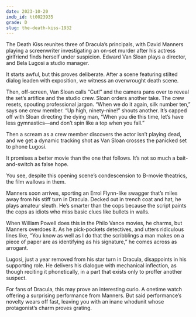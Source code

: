```yaml
---
date: 2023-10-20
imdb_id: tt0023935
grade: D
slug: the-death-kiss-1932
---
```


The Death Kiss reunites three of Dracula’s principals, with David Manners playing a screenwriter investigating an on-set murder after his actress girlfriend finds herself under suspicion. Edward Van Sloan plays a director, and Bela Lugosi a studio manager.

It starts awful, but this proves deliberate. After a scene featuring stilted dialog leaden with exposition, we witness an overwrought death scene.

Then, off-screen, Van Sloan calls “Cut!” and the camera pans over to reveal the set’s artifice and the studio crew. Sloan orders another take. The crew resets, spouting professional jargon. “When we do it again, silk number ten,” says one crew member. “Up high, ninety-nine!” shouts another. It’s capped off with Sloan directing the dying man, “When you die this time, let’s have less gymnastics—and don’t spin like a top when you fall.”

Then a scream as a crew member discovers the actor isn’t playing dead, and we get a dynamic tracking shot as Van Sloan crosses the panicked set to phone Lugosi.

It promises a better movie than the one that follows. It’s not so much a bait-and-switch as false hope.

You see, despite this opening scene’s condescension to B-movie theatrics, the film wallows in them.

Manners soon arrives, sporting an Errol Flynn-like swagger that’s miles away from his stiff turn in Dracula. Decked out in trench coat and hat, he plays amateur sleuth. He’s smarter than the cops because the script paints the cops as idiots who miss basic clues like bullets in walls.

When William Powell does this in the Philo Vance movies, he charms, but Manners overdoes it. As he pick-pockets detectives, and utters ridiculous lines like, “You know as well as I do that the scribblings a man makes on a piece of paper are as identifying as his signature,” he comes across as arrogant.

Lugosi, just a year removed from his star turn in Dracula, disappoints in his supporting role. He delivers his dialogue with mechanical inflection, as though reciting it phonetically, in a part that exists only to proffer another suspect.

For fans of Dracula, this may prove an interesting curio. A onetime watch offering a surprising performance from Manners. But said performance’s novelty wears off fast, leaving you with an inane whodunit whose protagonist’s charm proves grating.